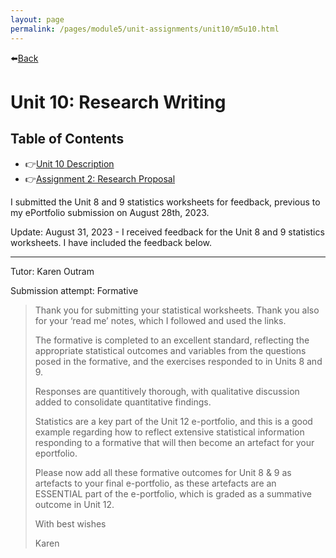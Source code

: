 ```yaml
---
layout: page
permalink: /pages/module5/unit-assignments/unit10/m5u10.html
---
```


⬅️[Back](/pages/module5.html)

# Unit 10: Research Writing

## Table of Contents

- 👉[Unit 10 Description](/pages/module5/unit-assignments/unit10/m5u10-description.html)
- 👉[Assignment 2: Research Proposal](/pages/module5/assignment2/m5a2.html)

I submitted the Unit 8 and 9 statistics worksheets for feedback, previous to my ePortfolio submission on August 28th, 2023.

Update: August 31, 2023 - I received feedback for the Unit 8 and 9 statistics worksheets. I have included the feedback below.

---

Tutor: Karen Outram

Submission attempt: Formative

>Thank you for submitting your statistical worksheets. Thank you also for your ‘read me’ notes, which I followed and used the links.
>
>The formative is completed to an excellent standard, reflecting the appropriate statistical outcomes and variables from the questions posed in the formative, and the exercises responded to in Units 8 and 9.
>
>Responses are quantitively thorough, with qualitative discussion added to consolidate quantitative findings.
>
>Statistics are a key part of the Unit 12 e-portfolio, and this is a good example regarding how to reflect extensive statistical information responding to a formative that will then become an artefact for your eportfolio.
>
>Please now add all these formative outcomes for Unit 8 & 9 as artefacts to your final e-portfolio, as these artefacts are an ESSENTIAL part of the e-portfolio, which is graded as a summative outcome in Unit 12.
>
>With best wishes
>
>Karen
